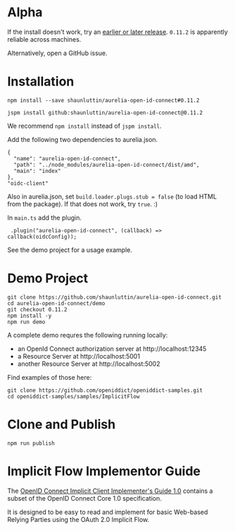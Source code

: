# Alpha

If the install doesn't work, try an [earlier or later release][0]. `0.11.2` is apparently reliable across machines.

Alternatively, open a GitHub issue.

# Installation

    npm install --save shaunluttin/aurelia-open-id-connect#0.11.2
    
    jspm install github:shaunluttin/aurelia-open-id-connect@0.11.2

We recommend `npm install` instead of `jspm install`. 

Add the following two dependencies to aurelia.json.

```
{
  "name": "aurelia-open-id-connect",
  "path": "../node_modules/aurelia-open-id-connect/dist/amd",
  "main": "index"
},
"oidc-client"
```

Also in aurelia.json, set `build.loader.plugs.stub = false` (to load HTML from the package). If that does not work, try `true`. :)

In `main.ts` add the plugin. 

     .plugin("aurelia-open-id-connect", (callback) => callback(oidcConfig));        

See the demo project for a usage example.

# Demo Project 
   
    git clone https://github.com/shaunluttin/aurelia-open-id-connect.git
    cd aurelia-open-id-connect/demo
    git checkout 0.11.2
    npm install -y
    npm run demo

A complete demo requres the following running locally: 

* an OpenId Connect authorization server at http://localhost:12345    
* a Resource Server at http://localhost:5001
* another Resource Server at http://localhost:5002

Find examples of those here:

    git clone https://github.com/openiddict/openiddict-samples.git
    cd openiddict-samples/samples/ImplicitFlow

# Clone and Publish 

    npm run publish

# Implicit Flow Implementor Guide

The [OpenID Connect Implicit Client Implementer's Guide 1.0][1] contains a subset of the OpenID Connect Core 1.0 specification. 

It is designed to be easy to read and implement for basic Web-based Relying Parties using the OAuth 2.0 Implicit Flow.


[0]: https://github.com/shaunluttin/aurelia-open-id-connect/releases
[1]: http://openid.net/specs/openid-connect-implicit-1_0.html

